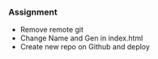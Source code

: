 ### Assignment
- Remove remote git
- Change Name and Gen in index.html
- Create new repo on Github and deploy